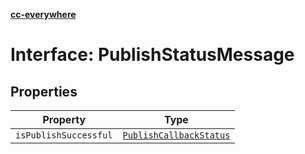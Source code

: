 [**cc-everywhere**](../../../../../index.md)

<HorizontalLine />

# Interface: PublishStatusMessage

## Properties

| Property | Type |
| ------ | ------ |
| `isPublishSuccessful` | [`PublishCallbackStatus`](../enumerations/publish-callback-status.md) |
